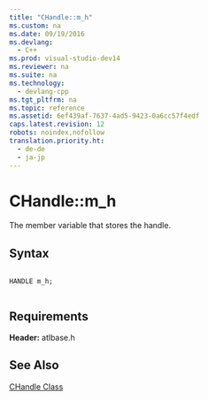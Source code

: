 ```yaml
---
title: "CHandle::m_h"
ms.custom: na
ms.date: 09/19/2016
ms.devlang: 
  - C++
ms.prod: visual-studio-dev14
ms.reviewer: na
ms.suite: na
ms.technology: 
  - devlang-cpp
ms.tgt_pltfrm: na
ms.topic: reference
ms.assetid: 6ef439af-7637-4ad5-9423-0a6cc57f4edf
caps.latest.revision: 12
robots: noindex,nofollow
translation.priority.ht: 
  - de-de
  - ja-jp
---
```

# CHandle::m_h
The member variable that stores the handle.  
  
## Syntax  
  
```  
  
HANDLE m_h;  
  
```  
  
## Requirements  
 **Header:** atlbase.h  
  
## See Also  
 [CHandle Class](../vs140/CHandle-Class.md)
